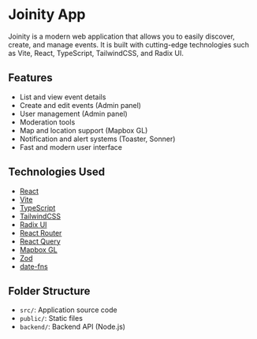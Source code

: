 # Joinity App

Joinity is a modern web application that allows you to easily discover, create, and manage events. It is built with cutting-edge technologies such as Vite, React, TypeScript, TailwindCSS, and Radix UI.

## Features
- List and view event details
- Create and edit events (Admin panel)
- User management (Admin panel)
- Moderation tools
- Map and location support (Mapbox GL)
- Notification and alert systems (Toaster, Sonner)
- Fast and modern user interface

## Technologies Used
- [React](https://react.dev/)
- [Vite](https://vitejs.dev/)
- [TypeScript](https://www.typescriptlang.org/)
- [TailwindCSS](https://tailwindcss.com/)
- [Radix UI](https://www.radix-ui.com/)
- [React Router](https://reactrouter.com/)
- [React Query](https://tanstack.com/query/latest)
- [Mapbox GL](https://docs.mapbox.com/mapbox-gl-js/)
- [Zod](https://zod.dev/)
- [date-fns](https://date-fns.org/)

## Folder Structure
- `src/`: Application source code
- `public/`: Static files
- `backend/`: Backend API (Node.js)
